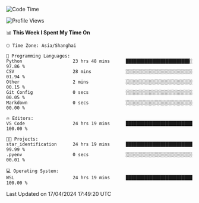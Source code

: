 <!--START_SECTION:waka-->
![Code Time](http://img.shields.io/badge/Code%20Time-1%2C627%20hrs%206%20mins-blue)

![Profile Views](http://img.shields.io/badge/Profile%20Views-5-blue)

📊 **This Week I Spent My Time On** 

```text
🕑︎ Time Zone: Asia/Shanghai

💬 Programming Languages: 
Python                   23 hrs 48 mins      ████████████████████████░   97.86 % 
CSV                      28 mins             ░░░░░░░░░░░░░░░░░░░░░░░░░   01.94 % 
Other                    2 mins              ░░░░░░░░░░░░░░░░░░░░░░░░░   00.15 % 
Git Config               0 secs              ░░░░░░░░░░░░░░░░░░░░░░░░░   00.05 % 
Markdown                 0 secs              ░░░░░░░░░░░░░░░░░░░░░░░░░   00.00 % 

🔥 Editors: 
VS Code                  24 hrs 19 mins      █████████████████████████   100.00 % 

🐱‍💻 Projects: 
star_identification      24 hrs 19 mins      █████████████████████████   99.99 % 
.pyenv                   0 secs              ░░░░░░░░░░░░░░░░░░░░░░░░░   00.01 % 

💻 Operating System: 
WSL                      24 hrs 19 mins      █████████████████████████   100.00 % 
```


 Last Updated on 17/04/2024 17:49:20 UTC
<!--END_SECTION:waka-->